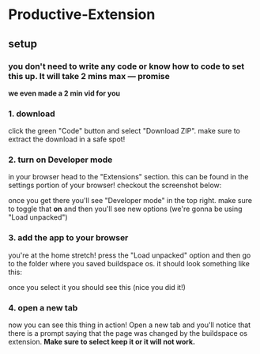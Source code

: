 # Productive-Extension


## setup
### you don't need to write any code or know how to code to set this up. It will take 2 mins max — promise

**we even made a 2 min vid for you**


### 1. download
click the green "Code" button and select "Download ZIP". make sure to extract the download in a safe spot!<br>


### 2. turn on Developer mode
in your browser head to the "Extensions" section. this can be found in the settings portion of your browser! checkout the screenshot below:<br>


once you get there you'll see "Developer mode" in the top right. make sure to toggle that **on** and then you'll see new options (we're gonna be using "Load unpacked")<br>


### 3. add the app to your browser
you're at the home stretch! press the "Load unpacked" option and then go to the folder where you saved buildspace os. it should look something like this:<br>

once you select it you should see this (nice you did it!)<br>


### 4. open a new tab
now you can see this thing in action! Open a new tab and you'll notice that there is a prompt saying that the page was changed by the buildspace os extension. **Make sure to select keep it or it will not work.**<br>


